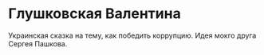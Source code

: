 # Глушковская  Валентина
Украинская сказка  на  тему,  как победить коррупцию.
Идея мокго друга  Сергея  Пашкова.

